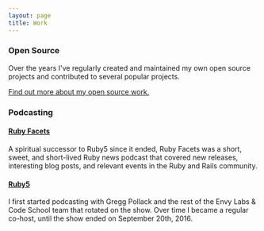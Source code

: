 ```yaml
---
layout: page
title: Work
---
```




### Open Source

Over the years I've regularly created and maintained my own open source
projects and contributed to several popular projects.

[Find out more about my open source work.](/oss)

### Podcasting
#### [Ruby Facets](http://rubyfacets.com)
A spiritual successor to Ruby5 since it ended, Ruby Facets was a short, sweet,
and short-lived Ruby news podcast that covered new releases, interesting blog
posts, and relevant events in the Ruby and Rails community.

#### [Ruby5](http://ruby5.envylabs.com)
I first started podcasting with Gregg Pollack and the rest of the
Envy Labs & Code School team that rotated on the show. Over time I
became a regular co-host, until the show ended on September 20th, 2016.
